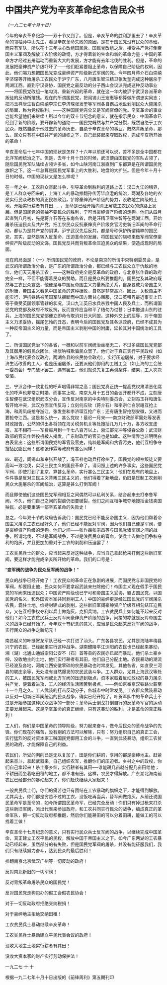 # 中国共产党为辛亥革命纪念告民众书

*（一九二七年十月十日）*

今年的辛亥革命纪念——双十节又到了。但是，辛亥革命的胜利那里去了！辛亥革命的领袖孙中山先生，看见辛亥革命失败的原因，是在于国民党没有民众的基础，而只有军队，所以在十三年决心改组国民党。国民党改组之后，接受共产党打倒帝国主义军阀及解放工农阶级的政纲，方才得着新的生命和新的革命力量；中国的革命方才经过五卅运动而重新大大的发展，方才能有去年北伐的胜利。但是，革命的发展把豪绅资产阶级吓坏了——他们赶紧要阻止革命，以保障自己阶级的权利，因此，他们竭力想把国民党变成豪绅资产阶级新式军阀的党。今年四月蒋介石白崇禧李济琛等开始屠杀工农民众于沪宁广东，八月唐生智汪精卫张发奎完成这种屠杀于两湖江西。直到宁汉妥协，国民党之最反动的分子西山会议派完成这种反动事业——将国民党改组一笔勾消。重新兴起的革命，就在这一年内被沪宁武汉各派革命叛徒的反动所摧残。现在的所谓国民党，把阎锡山王宠惠等都算做所谓忠实同志；把冯玉祥唐生智白崇禧李宗仁李济琛张发奎等军阀各自霸占地盘剥削民众大施屠杀的局面，称为党权胜利，——这种国民党完全又是军阀官僚的党。辛亥革命的事业岂能希望他们来继续！所以今年的双十节纪念的意义，就在指示民众：中国革命已经到了新的阶段，要开辟新的道路——国民党既然与共产党分裂，既然自绝于工农民众，既然自绝于他过去的革命历史，自绝于辛亥革命的事业，既然背叛革命，那么，民众只有在中国共产党的旗帜之下，自己武装起来夺取政权，完成辛亥所开始的革命！

 辛亥革命后十七年中国的现状是怎样？十六年以前还可以说，差不多是全中国都在北洋军阀统治之下。但是，去年十月十日的时候，武汉便由国民党的军队占领了，随后国民党军队陆续占领许多省，如今山陕河南江浙直到广东都算是在所谓国民党旗帜之下。这一年总算是国民党军事上的大胜利，地盘的大扩张。但是今年十月十日的时候，中国的现状又是怎么样呢？

 在一年之中，工农群众奋起斗争，引导革命到胜利的道路上去：汉口九江的租界，是工人群众夺回来的，上海工人的暴动推翻孙传芳毕庶澄的统治，两湖及各地的农民实行民众政权的真正民权政治，铲除豪绅资产阶级的势力，没收地主阶级的土地，开始实行耕者有其田……，革命是已经开始向真正解放工农民众的道路上发展。但是国民党的领袖不要民众的胜利，宁可当豪绅资产阶级的走狗。他们从四月起直到八月初，先是蒋介石等在东南各省，后是汪精卫唐生智等在两湖江西，开始屠杀压迫民众及共产党，把工农民众反抗豪绅资产阶级贪官污吏新旧军阀的革命行动，都认为是共产党的阴谋。沪宁武汉先后反共，都是号称保护所谓纯粹的国民党，其实，显然是转入反革命，压迫革命的发展，将国民党的旗帜来做军阀官僚豪绅资产阶级反动的文饰。国民党反共而背叛革命压迫民众的结果，便造成现时的局面。

 现在的局面是：（一）所谓国民党的政府，不论是南京的所谓中央特别委员会，是武汉的所谓政治分会，是广东的所谓政治分会，都已经与工农民众立于仇敌的地位，他们天天屠杀工农；——这种政府完全是反革命的政府，与北京张作霖的政府完全一样，不但不能得着民众的赞助，而且是民众所要推翻的。国民党及其政府既然与工农民众宣战，他便是与中国反帝国主义力量断绝关系，自身要成为帝国主义的附庸，帝国主义看见中国革命的这种挫败，自然是非常高兴。因此，关税自主不能实行，沪抗铁路被英国军队掘断而中国方面甘心屈服，汉口英租界最近事实上已等于重受英国领事管辖的状况，汉口九江英日水兵杀戮中国人民及兵士，而所谓国民党的党部及政府不敢反抗，反而宣传应当和平了结勿为过甚；日本撤退山东的驻兵，上海的国民党党部便立即命令取消对日大同盟。这种外交上的屈辱，对于帝国主义力求妥协，摇尾乞怜的丑态，表明今后的国民党及其各派政府，已经不成其为一种反帝国主义的力量，而是帝国主义剥削中国的附庸，延长其对中国统治的工具了。

 二、所谓国民党治下的各省，一概和以前军阀统治丝毫无二，不过多些国民党党部及其御用的假民众团体，摇旗呐喊欺骗民众罢了。他们对于真正实行平民政权（如上海市民代表会议政府，两湖各县的农民协会政府），实行压迫屠杀，对于要求经济生活改善的工人，也是压迫屠杀，还要派他们御用的工贼工会（如上海的工会统一委员会）专门破坏罢工，遇有罢工，他们就说先复工再谈条件，结果，工人次次受骗。

 三、宁汉合作一致北伐的呼声唱得非常之高；国民党真正统一提高党权肃清恶化腐化的呼声也非常之时婚，而事实上呢，南京九月十五日的会议开都开不成，立刻唐生智便在武汉组织武汉分会，宣传反对南京的中央特别委员会，立刻冯玉祥和唐生智开始冲突，武汉方面宣传反冯；立刻何应钦（蒋介石）和李宗仁白崇禧互抢上海，和周凤歧抢夺浙江，张发奎和李济琛互抢广东；还有唐生智抢刮安徽，又进而要抢夺江西。这是甚么统一，甚么党权！最迟一月来—─南京财政部军需处等发表财政报告，公然的供出各将领在海关税务机关等处搜括几万几十万，各方收支虚报，互不相符——军费每月到一千七八百万以上，浙江邵元冲等侵吞公款；武汉财政部的官员作弊投机被人揭发，广东财政厅的官员也是如此。这种情弊岂非明明白白表显出：这些所谓国民党的军官及官吏，纯粹是军阀和贪官污吏，他们互相争夺搜括民脂民膏！这和张作霖等政府有甚么同样！

 四、最近，阎锡山和奉张开战了，冯玉祥也动兵打徐州了。国民党的领袖叛徒又要高叫一致北伐，实现三民主义的国民革命了。请问照上述的许多事实，这些国民党军阀，即使打到了北京，算甚么革命，实行甚么三民主义！他们在现有的地盘上，件件事是反对三民主义背叛三民主义的，他们得着了新地盘，仍旧是压制工农剥削民众大施屠杀的军阀统治，这算是甚么打倒军阀！

 而且即使他们这些国民党军阀相互之间偶然可以私利关系，结合起来去打奉鲁军阀，不久，他们自己之间的裂痕仍旧要破裂，他们之间互相争城夺地搜括金钱卖国殃民，必是要重演一部辛亥革命的失败史！

 总之，今年双十节的政局告诉我们：国民党已经不能反帝国主义，因为他们帮着帝国主义屠杀工农已经好久了，他们已经不能反对军阀，因为他们自己便是军阀，便是豪绅资产阶级的走狗。他们之间——张作霖张宗昌等与国民党诸军阀之间的战争，所谓北伐，不过是军阀战争，不过是浪费民众的膏血，使兵士去做他们争权夺利的炮灰，并且更加加重对于工农的剥削和压迫罢了！

 工农贫民兵士的群众，应当起来反对这种战争，应当自己拿起枪来打倒这些新旧军阀，要这样才能完成辛亥所开始的革命。我们的口号是：

 “**变军阀的战争为民众反军阀的战争！**”

 民众的战争已经开始了！工农民众的革命正在急剧的进展，而国民党与非国民党的军阀，却要阻止他，民众如何不要拿起武装来扫除他们！帝国主义现在假手于国民党的军阀来压迫民众；中国资产阶级也已宁可和帝国主义妥协，霸占国民党，以国民党的名义，和外国资本家共同剥削工人；中国的豪绅更是经过国民党的军阀屠杀农民，霸住土地，维持封建式的剥削。这些新旧军阀豪绅资产阶级互相勾结压迫民众，又在互相争权夺利以兵士做炮灰，克扣兵饷。工农贫民兵士如何能不起来反对他们？如今工农贫民兵士反对军阀豪绅资产阶级的战争，间接的亦就是反对帝国主义的战争已经开始了。今年双十节纪念的意义，应当是民众起来反对军阀的战争，实行民众的战争之新纪元！

 南昌起义的叶挺贺龙军队已经一次打进了汕头。广东各县农民，尤其是海陆丰梅县兴宁的农民，已经起来实行这种战争。湖南醴陵平江浏阳的农民也已经起来暴动，湘〔湖〕北通山通城崇阳公安不〔石〕首等县的农民亦已起而暴动。他们杀土豪乡绅，没收地主的土地，他们实行耕者有其田，他们自己分配土地。农民暴动的潮流已经波及各地，河南江西安徽零碎的农民暴动也时常发见，其他各省，如直隶三河县的联庄余等，无处没有自然爆发的农民武装斗争。工人群众，尤其上海武汉等处的工人，被国民党军阀或北方军阀的压迫到极点，资本家趁着反动政权的暴力屠杀共产党，便着着进攻，工人的经济生活困苦到极点，——例如京奉京汉铁路欠薪至十一个月之久。工人武装的打击反动分子，各城市中时常发见。工农群众武装暴动以反对一切新旧军阀统治的民众战争，确实已经开始了。叶贺军队中的革命兵士不过是开始参加这种民众战争的一部分；革命兵士倒戈打倒自行的反革命军官的运动正要发展起来。这是辛亥革命的真正继续，只有这暴动的胜利，才是革命的真正胜利！

 工人们，你们是中国革命的领导阶级，努力起来奋斗，做今后民众的革命战争的先锋。你们现在的痛苦，没有别的方法可以解除，只有：努力组织自己的真正工会，实行猛烈的反对资本家工贼国民党御用工会的斗争，一直到武装暴动，组织工农贫民的政府，才能保障自己的利益。

 农民们，所受的剥削已是无以复加了，田是你们耕的，享用的都是豪绅地主。赶紧起来奋斗，拿起武器来，自己组织农军，推翻你们的压迫者。乡村之中的政权，你们自己拿起来！杀土豪乡绅，实行耕者有其田──谁能耕几亩就分配几亩田给他；不耕田而坐着吃田租的地主，都不准有田。这样，农民才得解放。广东湖北海南前农民已经部分的暴动起来了，你们赶快继续大家起来！

 一般贫民兵士们，你们的痛苦也只有团结在工农暴动的旗帜之下，才能得到解放。尤其兵士，你们都是穷苦不过的工农，没饭吃再当兵，替军阀做炮灰。从前还说国民革命军是革命的，如今所谓国民革命军，已经完全反动！你们只有掉过枪来打杀这些新旧军阀，派出代表来参加政府，和工农共同实行民众的战争，编成真正的革命军队，把一切反动政府都推翻，然后你们能耕田的可以分着田耕，能做工的可以找着工做！

 辛亥革命十七周纪念的意义，只有实行民众兵士反军阀的战争，以继续完成中国革命，真正建立工农平民的民权，解放中国于帝国主义之下。如今广东两湖的工农暴动已经起来，虽然部分的有失败，但是国民党军阀的屠杀，并没有能征服我们，我们只有继续努力奋斗，达到民众的最后胜利！

 推翻南京北京武汉广州等一切反动的政府！

 反对南北新旧的一切军阀！

 反对背叛革命屠杀民众的国民党！

 反对国民党走狗包办的假工会假农民协会！

 对于一切反动政府拒绝交纳税捐！

 对于豪绅地主拒绝交纳田租！

 工农贫民兵士暴动继续辛亥革命！

 工农贫民兵士暴动建立平民代表会议的政府！

 没收大地主土地实行耕者有其田！

 没收大资本家的财产实行劳动保护法！

一九二七·十·十

根据一九二七年十月十日出版的《前锋周利》第五期刊印